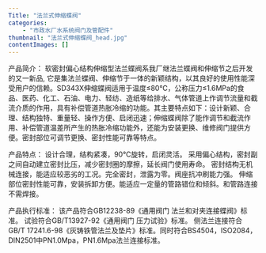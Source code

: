 ```yaml
---
Title: "法兰式伸缩蝶阀"
categories:
    - "市政水厂水系统阀门及管配件"
thumbnail: "法兰式伸缩蝶阀_head.jpg"
contentImages: []
---
```

产品简介：
 软密封偏心结构伸缩型法兰蝶阀系我厂继法兰蝶阀和伸缩节之后开发的又一新品, 它是集法兰蝶阀、伸缩节于一体的新颖结构，以其良好的使用性能深受用户的信赖。SD343X伸缩蝶阀适用于温度≤80℃，公称压力≤1.6MPa的食品、医药、化工、石油、电力、轻纺、造纸等给排水、气体管道上作调节流量和截流介质的作用，具有补偿管道热胀冷缩的功能。其主要特点如下：设计新颖、合理、结构独特、重量轻、操作方便、启闭迅速；伸缩蝶阀除了能作调节和截流作用、补偿管道温差所产生的热胀冷缩功能外，还能为安装更换、维修阀门提供方便。密封部位可调节更换、密封性能可靠等特点。

产品特点：
 设计合理，结构紧凑，90℃旋转，启闭灵活。
 采用偏心结构，密封副之间自动建立密封比压，减少密封圈的摩擦，延长阀门使用寿命。
 密封结构无机械连接，能适应较恶劣的工况。完全密封，泄露为零。阀座抗冲刷能力强。
 伸缩部位密封性能可靠，安装拆卸方便。能适应一定量的管路错位和倾斜。和管路连接不需焊接。

产品执行标准：
 该产品符合GB12238-89《通用阀门 法兰和对夹连接蝶阀》标准。
 试验符合GB/T13927-92《通用阀门 压力试验》标准。
 侧法兰连接符合GB/T 17241.6-98《灰铸铁管法兰及垫片》标准。同时符合BS4504，ISO2084， DIN2501中PN1.0Mpa，PN1.6Mpa法兰连接标准。


